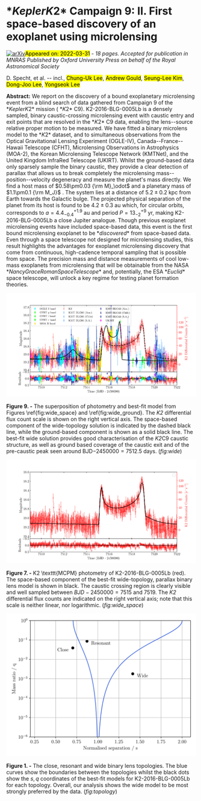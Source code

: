 <div class="macros" style="visibility:hidden;">
$\newcommand{\ensuremath}{}$
$\newcommand{\xspace}{}$
$\newcommand{\object}[1]{\texttt{#1}}$
$\newcommand{\farcs}{{.}''}$
$\newcommand{\farcm}{{.}'}$
$\newcommand{\arcsec}{''}$
$\newcommand{\arcmin}{'}$
$\newcommand{\ion}[2]{#1#2}$
$\newcommand{\textsc}[1]{\textrm{#1}}$
$\newcommand{\hl}[1]{\textrm{#1}}$
$\newcommand{\footnote}[1]{}$
$\newcommand{\thebibliography}{\DeclareRobustCommand{\VAN}[3]{##3}\VANthebibliography}$</div>

<div class="macros" style="visibility:hidden;">
$\newcommand{\ensuremath}{}$
$\newcommand{\xspace}{}$
$\newcommand{\object}[1]{\texttt{#1}}$
$\newcommand{\farcs}{{.}''}$
$\newcommand{\farcm}{{.}'}$
$\newcommand{\arcsec}{''}$
$\newcommand{\arcmin}{'}$
$\newcommand{\ion}[2]{#1#2}$
$\newcommand{\textsc}[1]{\textrm{#1}}$
$\newcommand{\hl}[1]{\textrm{#1}}$
$\newcommand{\footnote}[1]{}$
$\newcommand{\thebibliography}{\DeclareRobustCommand{\VAN}[3]{##3}\VANthebibliography}$</div>



<div id="title">

# $*Kepler K2*$ Campaign 9: II. First space-based discovery of an exoplanet using microlensing

</div>
<div id="comments">

[![arXiv](https://img.shields.io/badge/arXiv-2203.16959-b31b1b.svg)](https://arxiv.org/abs/2203.16959)<mark>Appeared on: 2022-03-31</mark> - _18 pages. Accepted for publication in MNRAS Published by Oxford University Press on behalf of the Royal Astronomical Society_

</div>
<div id="authors">

D. Specht, et al. -- incl., <mark><mark>Chung-Uk Lee</mark></mark>, <mark><mark>Andrew Gould</mark></mark>, <mark><mark>Seung-Lee Kim</mark></mark>, <mark><mark>Dong-Joo Lee</mark></mark>, <mark><mark>Yongseok Lee</mark></mark>

</div>
<div id="abstract">

**Abstract:** We report on the discovery of a bound exoplanetary microlensing event from a blind search of data gathered from Campaign 9 of the $*Kepler K2*$ mission ( $*K2*$ C9). K2-2016-BLG-0005Lb is a densely sampled, binary caustic-crossing microlensing event with caustic entry and exit points that are resolved in the $*K2*$ C9 data, enabling the lens--source relative proper motion to be measured. We have fitted a binary microlens model to the $*K2*$ dataset, and to simultaneous observations from the  Optical Gravitational Lensing Experiment (OGLE-IV), Canada--France--Hawaii Telescope (CFHT), Microlensing Observations in Astrophysics (MOA-2), the Korean Microlensing Telescope Network (KMTNet), and the United Kingdom InfraRed Telescope (UKIRT). Whilst the ground-based data only sparsely sample the binary caustic, they provide a clear detection of parallax that allows us to break completely the microlensing mass--position--velocity degeneracy and measure the planet's mass directly. We find a host mass of $0.58\pm0.03  {\rm M}_\odot$ and a planetary mass of $1.1\pm0.1  {\rm M_J}$ . The system lies at a distance of $5.2\pm0.2$ kpc from Earth towards the Galactic bulge. The projected physical separation of the planet from its host is found to be $4.2\pm0.3$ au which, for circular orbits, corresponds to $a = 4.4^{+1.9}_{-0.4}$ au and period $P = 13^{+9}_{-2}$ yr, making K2-2016-BLG-0005Lb a close Jupiter analogue. Though previous exoplanet microlensing events have included space-based data, this event is the first bound microlensing exoplanet to be $*discovered*$ from space-based data. Even through a space telescope not designed for microlensing studies, this result highlights the advantages for exoplanet microlensing discovery that come from continuous, high-cadence temporal sampling that is possible from space. The precision mass and distance measurements of cool low-mass exoplanets from microlensing that will be obtainable from the NASA $*Nancy Grace Roman Space Telescope*$ and, potentially, the ESA $*Euclid*$ space telescope, will unlock a key regime for testing planet formation theories.

</div>

<div id="div_fig1">

<img src="tmp_2203.16959/./fit_joint_17.png" alt="Fig9" width="100%"/>

**Figure 9. -** The superposition of photometry and best-fit model from Figures \ref{fig:wide_space} and \ref{fig:wide_ground}. The *K2* differential flux count scale is shown on the right vertical axis. The space-based component of the wide-topology solution is indicated by the dashed black line, while the ground-based component is shown as a solid black line. The best-fit wide solution provides good characterisation of the *K2*C9 caustic structure, as well as ground based coverage of the caustic exit and of the pre-caustic peak seen around BJD$-2450000 = 7512.5$ days. (*fig:wide*)

</div>
<div id="div_fig2">

<img src="tmp_2203.16959/./fit_k2_17.png" alt="Fig7" width="100%"/>

**Figure 7. -** K2 \texttt{MCPM} photometry of K2-2016-BLG-0005Lb (red). The space-based component of the best-fit wide-topology, parallax binary lens model is shown in black. The caustic crossing region is clearly visible and well sampled between $BJD-2450000=7515$ and $7519$. The *K2* differential flux counts are indicated on the right vertical axis; note that this scale is neither linear, nor logarithmic. (*fig:wide_space*)

</div>
<div id="div_fig3">

<img src="tmp_2203.16959/./Topology.png" alt="Fig1" width="100%"/>

**Figure 1. -** The close, resonant and wide binary lens topologies. The blue curves show the boundaries between the topologies whilst the black dots show the $s,q$ coordinates of the best-fit models for K2-2016-BLG-0005Lb for each topology. Overall, our analysis shows the wide model to be most strongly preferred by the data. (*fig:topology*)

</div>